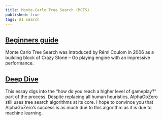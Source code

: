 ```yaml
---
title: Monte-Carlo Tree Search (MCTS)
published: true
tags: AI search
---
```

## [Beginners guide](https://int8.io/monte-carlo-tree-search-beginners-guide/)
Monte Carlo Tree Search was introduced by Rémi Coulom in 2006 as a building block of Crazy Stone – Go playing engine with an impressive performance.

## [Deep Dive](http://www.moderndescartes.com/essays/deep_dive_mcts/)
This essay digs into the “how do you reach a higher level of gameplay?” part of the process. Despite replacing all human heuristics, AlphaGoZero still uses tree search algorithms at its core. I hope to convince you that AlphaGoZero’s success is as much due to this algorithm as it is due to machine learning.
